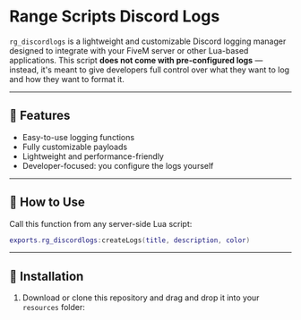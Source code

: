 # Range Scripts Discord Logs

`rg_discordlogs` is a lightweight and customizable Discord logging manager designed to integrate with your FiveM server or other Lua-based applications. This script **does not come with pre-configured logs** — instead, it's meant to give developers full control over what they want to log and how they want to format it.

---

## 🔧 Features

- Easy-to-use logging functions
- Fully customizable payloads
- Lightweight and performance-friendly
- Developer-focused: you configure the logs yourself

---
## 🔧 How to Use

Call this function from any server-side Lua script:

```lua
exports.rg_discordlogs:createLogs(title, description, color)
```
---

## 📁 Installation

1. Download or clone this repository and drag and drop it into your `resources` folder:

